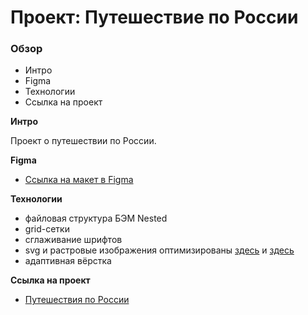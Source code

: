 # Проект: Путешествие по России

### Обзор
* Интро
* Figma
* Технологии
* Ссылка на проект

**Интро**

Проект о путешествии по России.

**Figma**

* [Ссылка на макет в Figma](https://www.figma.com/file/5S2WSbEFL6awjVWJ0NWL8Q/Sprint-3_-Russia-_-desktop-mobile?node-id=28503%3A0)

**Технологии**

- файловая структура БЭМ Nested
- grid-сетки
- сглаживание шрифтов
- svg и растровые изображения оптимизированы [здесь](https://tinypng.com/) и [здесь](https://jakearchibald.github.io/svgomg/)
- адаптивная вёрстка

**Ссылка на проект**

* [Путешествия по России](https://rasskajui.github.io/russian-travel/)
